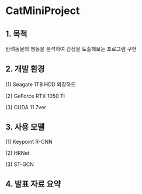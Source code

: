 # CatMiniProject

## 1. 목적
  반려동물의 행동을 분석하여 감정을 도출해보는 프로그램 구현

## 2. 개발 환경
  (1) Seagate 1TB HDD 외장하드
  
  (2) GeForce RTX 1050 Ti
  
  (3) CUDA 11.7ver
  
## 3. 사용 모델
  (1) Keypoint R-CNN
  
  (2) HRNet
  
  (3) ST-GCN
  
## 4. 발표 자료 요약
